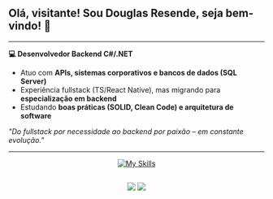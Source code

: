 ## Olá, visitante! Sou Douglas Resende, seja bem-vindo! 👋

---

**💻 Desenvolvedor Backend C#/.NET**  
- Atuo com **APIs, sistemas corporativos e bancos de dados (SQL Server)**  
- Experiência fullstack (TS/React Native), mas migrando para **especialização em backend**  
- Estudando **boas práticas (SOLID, Clean Code) e arquitetura de software**  

*"Do fullstack por necessidade ao backend por paixão – em constante evolução."*  

---

<div align="center">
  
[![My Skills](https://skillicons.dev/icons?i=cs,dotnet,nodejs,ts,react,postgres,git,postman,sqlite,mysql)](https://skillicons.dev)
</div>


  ##
 
<div align="center"> 
  <a href = "mailto:douglasmresende@gmail.com"><img src="https://img.shields.io/badge/Gmail-D14836?style=for-the-badge&logo=gmail&logoColor=white" target="_blank"></a>
  <a href="https://www.linkedin.com/in/douglasmresende/" target="_blank"><img src="https://img.shields.io/badge/-LinkedIn-%230077B5?style=for-the-badge&logo=linkedin&logoColor=white" target="_blank"></a> 
</div>
  
